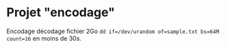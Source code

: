 # Projet "encodage"

Encodage décodage fichier 2Go `dd if=/dev/urandom of=sample.txt bs=64M count=16` en moins de 30s.
